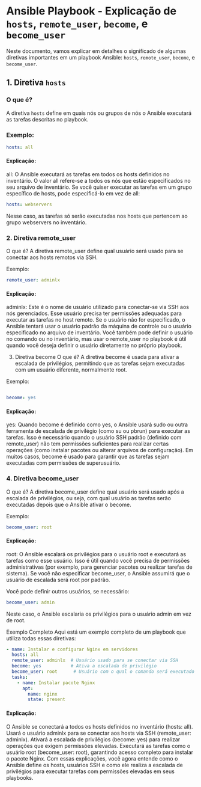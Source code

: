 # Ansible Playbook - Explicação de `hosts`, `remote_user`, `become`, e `become_user`

Neste documento, vamos explicar em detalhes o significado de algumas diretivas importantes em um playbook Ansible: `hosts`, `remote_user`, `become`, e `become_user`.

## 1. Diretiva `hosts`

### O que é?
A diretiva `hosts` define em quais nós ou grupos de nós o Ansible executará as tarefas descritas no playbook.

### Exemplo:
```yaml
hosts: all
```
#### Explicação:
all: O Ansible executará as tarefas em todos os hosts definidos no inventário. O valor all refere-se a todos os nós que estão especificados no seu arquivo de inventário.
Se você quiser executar as tarefas em um grupo específico de hosts, pode especificá-lo em vez de all:

```yaml
hosts: webservers
```
Nesse caso, as tarefas só serão executadas nos hosts que pertencem ao grupo webservers no inventário.

### 2. Diretiva remote_user
O que é?
A diretiva remote_user define qual usuário será usado para se conectar aos hosts remotos via SSH.

Exemplo:
```yaml
remote_user: adminlx
```
#### Explicação:
adminlx: Este é o nome de usuário utilizado para conectar-se via SSH aos nós gerenciados. Esse usuário precisa ter permissões adequadas para executar as tarefas no host remoto. Se o usuário não for especificado, o Ansible tentará usar o usuário padrão da máquina de controle ou o usuário especificado no arquivo de inventário.
Você também pode definir o usuário no comando ou no inventário, mas usar o remote_user no playbook é útil quando você deseja definir o usuário diretamente no próprio playbook.

3. Diretiva become
O que é?
A diretiva become é usada para ativar a escalada de privilégios, permitindo que as tarefas sejam executadas com um usuário diferente, normalmente root.

Exemplo:
```yaml

become: yes
```
#### Explicação:
yes: Quando become é definido como yes, o Ansible usará sudo ou outra ferramenta de escalada de privilégio (como su ou pbrun) para executar as tarefas. Isso é necessário quando o usuário SSH padrão (definido com remote_user) não tem permissões suficientes para realizar certas operações (como instalar pacotes ou alterar arquivos de configuração).
Em muitos casos, become é usado para garantir que as tarefas sejam executadas com permissões de superusuário.

### 4. Diretiva become_user
O que é?
A diretiva become_user define qual usuário será usado após a escalada de privilégios, ou seja, com qual usuário as tarefas serão executadas depois que o Ansible ativar o become.

Exemplo:
```yaml
become_user: root
```
#### Explicação:
root: O Ansible escalará os privilégios para o usuário root e executará as tarefas como esse usuário. Isso é útil quando você precisa de permissões administrativas (por exemplo, para gerenciar pacotes ou realizar tarefas de sistema).
Se você não especificar become_user, o Ansible assumirá que o usuário de escalada será root por padrão.

Você pode definir outros usuários, se necessário:

```yaml
become_user: admin
```
Neste caso, o Ansible escalaria os privilégios para o usuário admin em vez de root.

Exemplo Completo
Aqui está um exemplo completo de um playbook que utiliza todas essas diretivas:

```yaml
- name: Instalar e configurar Nginx em servidores
  hosts: all
  remote_user: adminlx  # Usuário usado para se conectar via SSH
  become: yes           # Ativa a escalada de privilégio
  become_user: root      # Usuário com o qual o comando será executado
  tasks:
    - name: Instalar pacote Nginx
      apt:
        name: nginx
        state: present
```
#### Explicação:
O Ansible se conectará a todos os hosts definidos no inventário (hosts: all).
Usará o usuário adminlx para se conectar aos hosts via SSH (remote_user: adminlx).
Ativará a escalada de privilégios (become: yes) para realizar operações que exigem permissões elevadas.
Executará as tarefas como o usuário root (become_user: root), garantindo acesso completo para instalar o pacote Nginx.
Com essas explicações, você agora entende como o Ansible define os hosts, usuários SSH e como ele realiza a escalada de privilégios para executar tarefas com permissões elevadas em seus playbooks.

